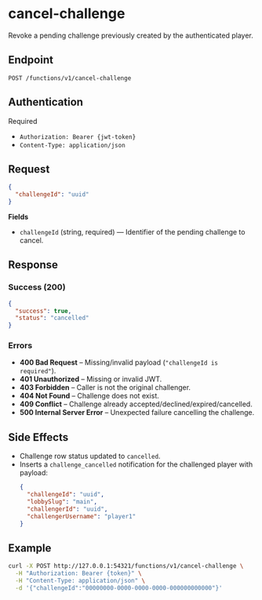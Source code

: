 # cancel-challenge

Revoke a pending challenge previously created by the authenticated player.

## Endpoint

```
POST /functions/v1/cancel-challenge
```

## Authentication

Required
- `Authorization: Bearer {jwt-token}`
- `Content-Type: application/json`

## Request

```json
{
  "challengeId": "uuid"
}
```

**Fields**
- `challengeId` (string, required) — Identifier of the pending challenge to cancel.

## Response

### Success (200)

```json
{
  "success": true,
  "status": "cancelled"
}
```

### Errors

- **400 Bad Request** – Missing/invalid payload (`"challengeId is required"`).
- **401 Unauthorized** – Missing or invalid JWT.
- **403 Forbidden** – Caller is not the original challenger.
- **404 Not Found** – Challenge does not exist.
- **409 Conflict** – Challenge already accepted/declined/expired/cancelled.
- **500 Internal Server Error** – Unexpected failure cancelling the challenge.

## Side Effects

- Challenge row status updated to `cancelled`.
- Inserts a `challenge_cancelled` notification for the challenged player with payload:
  ```json
  {
    "challengeId": "uuid",
    "lobbySlug": "main",
    "challengerId": "uuid",
    "challengerUsername": "player1"
  }
  ```

## Example

```bash
curl -X POST http://127.0.0.1:54321/functions/v1/cancel-challenge \
  -H "Authorization: Bearer {token}" \
  -H "Content-Type: application/json" \
  -d '{"challengeId":"00000000-0000-0000-0000-000000000000"}'
```

